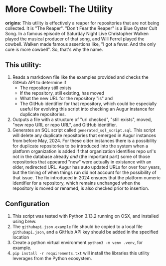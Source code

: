 # More Cowbell: The Utility
**origins**: This utility is effectively a reaper for repositories that are not being collected. It is "The Reaper". "Don't Fear the Reaper" is a Blue Oyster Cult Song. In a famous episode of Saturday Night Live Christopher Walken played the musical producer of that song, and Will Ferrel played the cowbell. Walken made famous assertions like, "I got a fever. And the only cure is more cowbell". So, that's why the name. 

## This utility: 
1. Reads a markdown file like the examples provided and checks the GitHub API to determine if 
    * The repository still exists
    * If the repository, still existing, has moved
    * What the new URL for the repository "is" and 
    * The GitHub identifier for that repository, which could be especially useful for evolving this script into checking an Augur instance for duplicate repositories. 
2. Outputs a file with a structure of "url checked", "still exists", moved, "new repo URL or repo URL", and GitHub identifier. 
3. Generates an SQL script called `generated_sql_script.sql`. This script will delete any duplicate repositories that emerged in Augur instances from before May, 2024. For these older instances there is a possibility for duplicate repositories to be introduced into the system when a platform organization is added if that organization identifies repo url's not in the database already *and* (the important part) some of those repositories that appeared "new" were actually in existance with an older, redirected URL. Augur has auto updated URLs for over four years, but the timing of when things run did not account for the possibility of that issue. The fix introduced in 2024 ensures that the platform numeric identifier for a repository, which remains unchanged when the repository is moved or renamed, is also checked prior to insertion. 

## Configuration
1. This script was tested with Python 3.13.2 running on OSX, and installed using brew. 
2. The `githubapi.json.example` file should be copied to a local file `githubapi.json`, and a GitHub API key should be added in the specified location
3. Create a python virtual environment `python3 -m venv .venv`, for example. 
4. `pip install -r requirements.txt` will install the libraries this utility leverages from the Python ecosystem. 